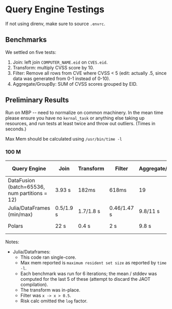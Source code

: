 # Query Engine Testings

If not using direnv, make sure to source `.envrc`.

## Benchmarks

We settled on five tests:

1. Join: left join `COMPUTER_NAME.eid` on `CVES.eid`.
1. Transform: multiply CVSS score by 10.
1. Filter: Remove all rows from CVE where CVSS < 5 (edit: actually .5, since data was generated from 0-1 instead of 0-10).
1. Aggregate/GroupBy: SUM of CVSS scores grouped by EID.

## Preliminary Results

Run on MBP -- need to normalize on common machinery. In the mean time please
ensure you have no `kernal_task` or anything else taking up resources, and run
tests at least twice and throw out outliers. (Times in seconds.)

Max Mem should be calculated using `/usr/bin/time -l`

### 100 M

| Query Engine                                   | Join     | Transform  | Filter     | Aggregate/Groupby | Max Mem           | Rough CPU        |
| -----------------------------------------------| -------  | ---------- | --------   | ----------------- | ----------------- | ---------------- |
| DataFusion  (batch=65536, num partitions = 12) | 3.93 s   | 182ms      | 618ms      | 19                | 6.7 GB            | 700%             |
| Julia/DataFrames (min/max)                     | 0.5/1.9 s| 1.7/1.8 s  | 0.46/1.47 s| 9.8/11 s          | 0.95 GB           | 100%             |
| Polars                                         | 22 s     | 0.4 s      | 2 s        | 9.8 s             | 0.95 GB           | 700%             |


Notes:

- Julia/Dataframes:
  - This code ran single-core.
  - Max mem reported is `maximum resident set size` as reported by `time -l`.
  - Each benchmark was run for 6 iterations; the mean / stddev was computed for the last 5 of these
    (attempt to discard the JAOT compilation).
  - The transform was in-place.
  - Filter was `x -> x > 0.5`.
  - Risk calc omitted the `log` factor.
